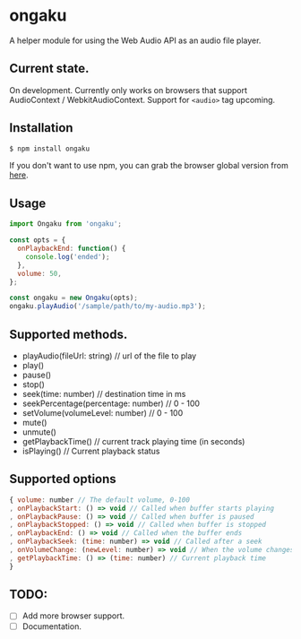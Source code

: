 # ongaku
A helper module for using the Web Audio API as an audio file player.


## Current state.
On development.
Currently only works on browsers that support AudioContext / WebkitAudioContext. Support for `<audio>` tag upcoming.


## Installation
```js
$ npm install ongaku
```

If you don't want to use npm, you can grab the browser global version from [here](https://github.com/datyayu/ongaku/blob/master/dist/index.browser.js).


## Usage
```js
import Ongaku from 'ongaku';

const opts = {
  onPlaybackEnd: function() {
    console.log('ended');
  },
  volume: 50,
};

const ongaku = new Ongaku(opts);
ongaku.playAudio('/sample/path/to/my-audio.mp3');
```


## Supported methods.
- playAudio(fileUrl: string) // url of the file to play
- play()
- pause()
- stop()
- seek(time: number) // destination time in ms
- seekPercentage(percentage: number) // 0 - 100
- setVolume(volumeLevel: number) // 0 - 100
- mute()
- unmute()
- getPlaybackTime() // current track playing time (in seconds)
- isPlaying() // Current playback status

## Supported options
```js
{ volume: number // The default volume, 0-100
, onPlaybackStart: () => void // Called when buffer starts playing
, onPlaybackPause: () => void // Called when buffer is paused
, onPlaybackStopped: () => void // Called when buffer is stopped
, onPlaybackEnd: () => void // Called when the buffer ends
, onPlaybackSeek: (time: number) => void // Called after a seek
, onVolumeChange: (newLevel: number) => void // When the volume changes (not called on mute)
, getPlaybackTime: () => (time: number) // Current playback time
}
```


## TODO:
  - [ ] Add more browser support.
  - [ ] Documentation.
